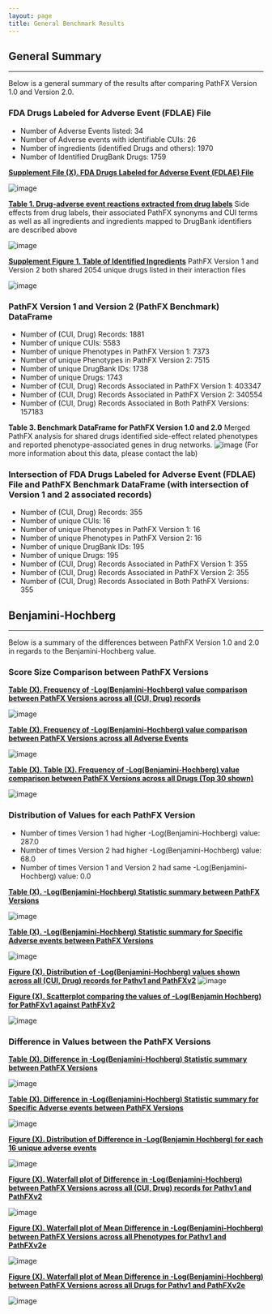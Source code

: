 ```yaml
---
layout: page
title: General Benchmark Results
---
```


## General Summary   
---------------------------------------------------------------------------
 
 
Below is a general summary of the results after comparing PathFX Version 1.0 and Version 2.0.
 
 
### FDA Drugs Labeled for Adverse Event (FDLAE) File
 
- Number of Adverse Events listed: 34 
- Number of Adverse events with identifiable CUIs: 26 
- Number of ingredients (identified Drugs and others): 1970 
- Number of Identified DrugBank Drugs: 1759 
 
 
[**Supplement File (X). FDA Drugs Labeled for Adverse Event (FDLAE) File**](https://github.com/aryastark5/web_bench/blob/gh-pages/display_files/source_files/Drugs_labeled_for_AEs.txt)

![image](display_files/source_files/Drugs_labeled_for_AEs.png)
 
 
[**Table 1. Drug-adverse event reactions extracted from drug labels**](https://github.com/aryastark5/web_bench/blob/gh-pages/display_files/source_files/adverse_events_with_synonyms_and_ingrediant_info_table.csv) Side effects from drug labels, their associated PathFX synonyms and CUI terms as well as all ingredients and ingredients mapped to DrugBank identifiers are described above
 
![image](display_files/source_files/adverse_events_with_synonyms_and_ingrediant_info_table.png)
 
 
[**Supplement Figure 1. Table of Identified Ingredients**](https://github.com/aryastark5/web_bench/blob/gh-pages/display_files/source_files/ingrediants_table.csv) PathFX Version 1 and Version 2 both shared 2054 unique drugs listed in their interaction files
 
![image](display_files/source_files/ingrediants_table.png)
 
 
 
 
### PathFX Version 1 and Version 2 (PathFX Benchmark) DataFrame
 
- Number of (CUI, Drug) Records: 1881 
- Number of unique CUIs: 5583 
- Number of unique Phenotypes in PathFX Version 1: 7373 
- Number of unique Phenotypes in PathFX Version 2: 7515 
- Number of unique DrugBank IDs: 1738 
- Number of unique Drugs: 1743 
- Number of (CUI, Drug) Records Associated in PathFX Version 1: 403347 
- Number of (CUI, Drug) Records Associated in PathFX Version 2: 340554 
- Number of (CUI, Drug) Records Associated in Both PathFX Versions: 157183 

**Table 3. Benchmark DataFrame for PathFX Version 1.0 and 2.0** Merged PathFX analysis for shared drugs identified side-effect related phenotypes and reported phenotype-associated genes in drug networks.
![image](display_files/source_files/benchmark_dataframe.png) (For more information about this data, please contact the lab)
 
 
### Intersection of FDA Drugs Labeled for Adverse Event (FDLAE) File and PathFX Benchmark DataFrame (with intersection of Version 1 and 2 associated records)
 
- Number of (CUI, Drug) Records: 355 
- Number of unique CUIs: 16 
- Number of unique Phenotypes in PathFX Version 1: 16 
- Number of unique Phenotypes in PathFX Version 2: 16 
- Number of unique DrugBank IDs: 195 
- Number of unique Drugs: 195 
- Number of (CUI, Drug) Records Associated in PathFX Version 1: 355 
- Number of (CUI, Drug) Records Associated in PathFX Version 2: 355 
- Number of (CUI, Drug) Records Associated in Both PathFX Versions: 355 



## Benjamini-Hochberg
---------------------------------------------------------------------------
 

 Below is a summary of the differences between PathFX Version 1.0 and 2.0 in regards to the Benjamini-Hochberg value.

 
### Score Size Comparison between PathFX Versions
 
 
[**Table (X). Frequency of -Log(Benjamini-Hochberg) value comparison between PathFX Versions across all (CUI, Drug) records**](https://github.com/aryastark5/web_bench/blob/gh-pages/display_files/output_benchmark_general_results/bh_inequa_comp_table.csv)
 
![image](display_files/output_benchmark_general_results/bh_inequa_comp_table.png)
 
 
[**Table (X). Frequency of -Log(Benjamini-Hochberg) value comparison between PathFX Versions across all Adverse Events**](https://github.com/aryastark5/web_bench/blob/gh-pages/display_files/output_benchmark_general_results/bh_inequa_adverse_event_comp_table.csv)
 
![image](display_files/output_benchmark_general_results/bh_inequa_adverse_event_comp_table.png)
 
 
[**Table (X). Table (X). Frequency of -Log(Benjamini-Hochberg) value comparison between PathFX Versions across all Drugs (Top 30 shown)**](https://github.com/aryastark5/web_bench/blob/gh-pages/display_files/output_benchmark_general_results/drug_bh_assoc_version_table.csv)
 
![image](display_files/output_benchmark_general_results/drug_bh_assoc_version_table.png)
 
 

### Distribution of Values for each PathFX Version
 
- Number of times Version 1 had higher -Log(Benjamini-Hochberg) value: 287.0
- Number of times Version 2 had higher -Log(Benjamini-Hochberg) value: 68.0
- Number of times Version 1 and Version 2 had same -Log(Benjamini-Hochberg) value: 0.0
 

[**Table (X). -Log(Benjamini-Hochberg) Statistic summary between PathFX Versions**](https://github.com/aryastark5/web_bench/blob/gh-pages/display_files/output_benchmark_general_results/bh_all_records_stats_table.csv)
 
![image](display_files/output_benchmark_general_results/bh_all_records_stats_table.png)
 

[**Table (X). -Log(Benjamini-Hochberg) Statistic summary for Specific Adverse events between PathFX Versions**](https://github.com/aryastark5/web_bench/blob/gh-pages/display_files/output_benchmark_general_results/bh_per_adverse_event_stats_table.csv)
 
![image](display_files/output_benchmark_general_results/bh_per_adverse_event_stats_table.png)
 

[**Figure (X). Distribution of -Log(Benjamini-Hochberg) values shown across all (CUI, Drug) records for Pathv1 and PathFXv2**](https://htmlpreview.github.io/?https://github.com/aryastark5/web_bench/blob/gh-pages/display_files/output_benchmark_general_results/Distribution_of_-Log_Benjamini-Hochberg_between_PathFX_Versions.html)
![image](display_files/output_benchmark_general_results/Distribution_of_-Log_Benjamini-Hochberg_between_PathFX_Versions.png)


[**Figure (X). Scatterplot comparing the values of -Log(Benjamin Hochberg) for PathFXv1 against PathFXv2**](https://htmlpreview.github.io/?https://github.com/aryastark5/web_bench/blob/gh-pages/display_files/output_benchmark_general_results/-log_Benjamini-Hochberg_Version_1_vs_-log_Benjamini-Hochberg_Version_2.html)
 
![image](display_files/output_benchmark_general_results/-log_Benjamini-Hochberg_Version_1_vs_-log_Benjamini-Hochberg_Version_2.png)



### Difference in Values between the PathFX Versions
 
 
[**Table (X). Difference in -Log(Benjamini-Hochberg) Statistic summary between PathFX Versions**](https://github.com/aryastark5/web_bench/blob/gh-pages/display_files/output_benchmark_general_results/diff_bh_all_records_stats_table.csv)
 
![image](display_files/output_benchmark_general_results/diff_bh_all_records_stats_table.png)
 
 
[**Table (X). Difference in -Log(Benjamini-Hochberg) Statistic summary for Specific Adverse events between PathFX Versions**](https://github.com/aryastark5/web_bench/blob/gh-pages/display_files/output_benchmark_general_results/diff_bh_per_adverse_event_stats_table.csv)
 
![image](display_files/output_benchmark_general_results/diff_bh_per_adverse_event_stats_table.png)

 
[**Figure (X). Distribution of Difference in -Log(Benjamin Hochberg) for each 16 unique adverse events**](https://htmlpreview.github.io/?https://github.com/aryastark5/web_bench/blob/gh-pages/display_files/output_benchmark_general_results/Difference_in_-Log_Benjamini-Hochberg_between_PathFX_Version_2_and_Version_1_per_CUI.html)
 
![image](display_files/output_benchmark_general_results/Difference_in_-Log_Benjamini-Hochberg_between_PathFX_Version_2_and_Version_1_per_CUI.png)
 
 
[**Figure (X). Waterfall plot of Difference in -Log(Benjamini-Hochberg) between PathFX Versions across all (CUI, Drug) records for Pathv1 and PathFXv2**](https://htmlpreview.github.io/?https://github.com/aryastark5/web_bench/blob/gh-pages/display_files/output_benchmark_general_results/Difference_in_-Log_Benjamini-Hochberg_between_Version_2_and_Version_1_of_PathFX_for_each_CUI-Drug_Record.html)
 
![image](display_files/output_benchmark_general_results/Difference_in_-Log_Benjamini-Hochberg_between_Version_2_and_Version_1_of_PathFX_for_each_CUI-Drug_Record.png)
 
 
[**Figure (X). Waterfall plot of Mean Difference in -Log(Benjamini-Hochberg) between PathFX Versions across all Phenotypes for Pathv1 and PathFXv2e**](https://htmlpreview.github.io/?https://github.com/aryastark5/web_bench/blob/gh-pages/display_files/output_benchmark_general_results/Mean_Difference_in_-Log_Benjamini-Hochberg_between_Version_2_and_Version_1_of_PathFX_for_Phenotype.html)
 
![image](display_files/output_benchmark_general_results/Mean_Difference_in_-Log_Benjamini-Hochberg_between_Version_2_and_Version_1_of_PathFX_for_Phenotype.png)
 
 
[**Figure (X). Waterfall plot of Mean Difference in -Log(Benjamini-Hochberg) between PathFX Versions across all Drugs for Pathv1 and PathFXv2e**](https://htmlpreview.github.io/?https://github.com/aryastark5/web_bench/blob/gh-pages/display_files/output_benchmark_general_results/Mean_Difference_in_-Log_Benjamini-Hochberg_between_Version_2_and_Version_1_of_PathFX_for_each_Drug.html)
 
![image](display_files/output_benchmark_general_results/Mean_Difference_in_-Log_Benjamini-Hochberg_between_Version_2_and_Version_1_of_PathFX_for_each_Drug.png)
 
 
 

